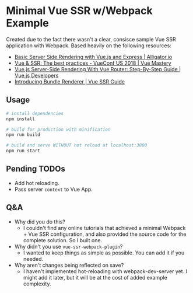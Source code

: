 # Minimal Vue SSR w/Webpack Example

Created due to the fact there wasn't a clear, consisce sample Vue SSR application with Webpack. Based heavily on the following resources:
* [Basic Server Side Rendering with Vue.js and Express | Alligator.io](https://alligator.io/vuejs/basic-ssr/)
* [Vue & SSR: The best practices - VueConf US 2018 | Vue Mastery](https://www.vuemastery.com/conferences/vueconf-us-2018/vue-and-ssr-the-best-practices-sebastien-chopin/)
* [Vue.js Server-Side Rendering With Vue Router: Step-By-Step Guide | Vue.js Developers](https://vuejsdevelopers.com/2017/12/11/vue-ssr-router/)
* [Introducing Bundle Renderer | Vue SSR Guide](https://ssr.vuejs.org/guide/bundle-renderer.html)

## Usage

``` bash
# install dependencies
npm install

# build for production with minification
npm run build

# build and serve WITHOUT hot reload at localhost:3000
npm run start
```

## Pending TODOs

* Add hot reloading.
* Pass server `context` to Vue App.

## Q&A
* Why did you do this?
  * I couldn't find any online tutorials that achieved a minimal Webpack + Vue SSR configuration, and also provided the source code for the complete solution. So I built one.
* Why didn't you use `vue-ssr-webpack-plugin`?
  * I wanted to keep things as simple as possible. You can add it if you needed.
* Why aren't changes being reflected on save?
  * I haven't implemented hot-reloading with webpack-dev-server yet. I might add it later, but it will be at the cost of added example complexity.